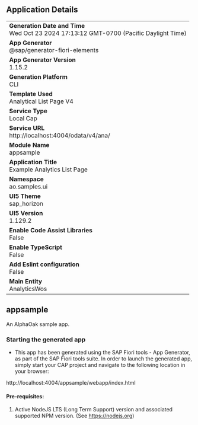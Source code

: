 ## Application Details
|               |
| ------------- |
|**Generation Date and Time**<br>Wed Oct 23 2024 17:13:12 GMT-0700 (Pacific Daylight Time)|
|**App Generator**<br>@sap/generator-fiori-elements|
|**App Generator Version**<br>1.15.2|
|**Generation Platform**<br>CLI|
|**Template Used**<br>Analytical List Page V4|
|**Service Type**<br>Local Cap|
|**Service URL**<br>http://localhost:4004/odata/v4/ana/|
|**Module Name**<br>appsample|
|**Application Title**<br>Example Analytics List Page|
|**Namespace**<br>ao.samples.ui|
|**UI5 Theme**<br>sap_horizon|
|**UI5 Version**<br>1.129.2|
|**Enable Code Assist Libraries**<br>False|
|**Enable TypeScript**<br>False|
|**Add Eslint configuration**<br>False|
|**Main Entity**<br>AnalyticsWos|

## appsample

An AlphaOak sample app.

### Starting the generated app

-   This app has been generated using the SAP Fiori tools - App Generator, as part of the SAP Fiori tools suite.  In order to launch the generated app, simply start your CAP project and navigate to the following location in your browser:

http://localhost:4004/appsample/webapp/index.html

#### Pre-requisites:

1. Active NodeJS LTS (Long Term Support) version and associated supported NPM version.  (See https://nodejs.org)


